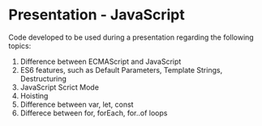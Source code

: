 # Presentation - JavaScript

Code developed to be used during a presentation regarding the following topics:

1. Difference between ECMAScript and JavaScript
2. ES6 features, such as Default Parameters, Template Strings, Destructuring
3. JavaScript Scrict Mode
4. Hoisting
5. Difference between var, let, const
6. Differece between for, forEach, for..of loops
